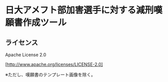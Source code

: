 # 日大アメフト部加害選手に対する減刑嘆願書作成ツール

## ライセンス

Apache License 2.0

[http://www.apache.org/licenses/LICENSE-2.0]

※ただし、嘆願書のテンプレート画像を除く。